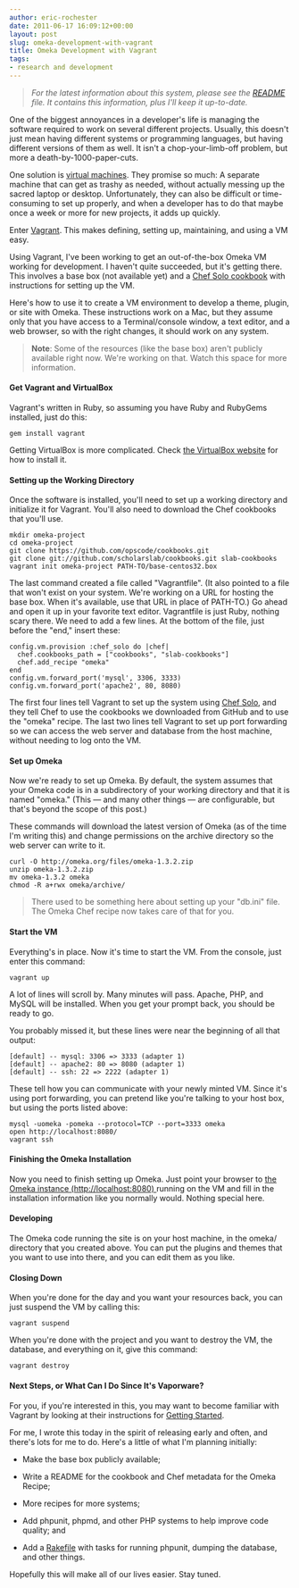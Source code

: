 ```yaml
---
author: eric-rochester
date: 2011-06-17 16:09:12+00:00
layout: post
slug: omeka-development-with-vagrant
title: Omeka Development with Vagrant
tags:
- research and development
---
```


> _For the latest information about this system, please see the [README](https://github.com/scholarslab/cookbooks/blob/master/README.mkd) file. It contains this information, plus I'll keep it up-to-date._


One of the biggest annoyances in a developer's life is managing the software required to work on several different projects. Usually, this doesn't just mean having different systems or programming languages, but having different versions of them as well. It isn't a chop-your-limb-off problem, but more a death-by-1000-paper-cuts.

One solution is [virtual machines](http://en.wikipedia.org/wiki/Virtual_machine). They promise so much: A separate machine that can get as trashy as needed, without actually messing up the sacred laptop or desktop. Unfortunately, they can also be difficult or time-consuming to set up properly, and when a developer has to do that maybe once a week or more for new projects, it adds up quickly.

Enter [Vagrant](http://vagrantup.com/). This makes defining, setting up, maintaining, and using a VM easy.

Using Vagrant, I've been working to get an out-of-the-box Omeka VM working for development. I haven't quite succeeded, but it's getting there. This involves a base box (not available yet) and a [Chef Solo cookbook](https://github.com/scholarslab/cookbooks) with instructions for setting up the VM.

Here's how to use it to create a VM environment to develop a theme, plugin, or site with Omeka. These instructions work on a Mac, but they assume only that you have access to a Terminal/console window, a text editor, and a web browser, so with the right changes, it should work on any system.


> **Note**: Some of the resources (like the base box) aren't publicly available right now. We're working on that. Watch this space for more information.




#### Get Vagrant and VirtualBox


Vagrant's written in Ruby, so assuming you have Ruby and RubyGems installed, just do this:

```
gem install vagrant
```

Getting VirtualBox is more complicated. Check [the VirtualBox website](http://www.virtualbox.org/) for how to install it.


#### Setting up the Working Directory


Once the software is installed, you'll need to set up a working directory and initialize it for Vagrant. You'll also need to download the Chef cookbooks that you'll use.

```
mkdir omeka-project
cd omeka-project
git clone https://github.com/opscode/cookbooks.git
git clone git://github.com/scholarslab/cookbooks.git slab-cookbooks
vagrant init omeka-project PATH-TO/base-centos32.box
```

The last command created a file called "Vagrantfile". (It also pointed to a file that won't exist on your system. We're working on a URL for hosting the base box. When it's available, use that URL in place of PATH-TO.) Go ahead and open it up in your favorite text editor. Vagrantfile is just Ruby, nothing scary there. We need to add a few lines. At the bottom of the file, just before the "end," insert these:

```
config.vm.provision :chef_solo do |chef|
  chef.cookbooks_path = ["cookbooks", "slab-cookbooks"]
  chef.add_recipe "omeka"
end
config.vm.forward_port('mysql', 3306, 3333)
config.vm.forward_port('apache2', 80, 8080)
```

The first four lines tell Vagrant to set up the system using [Chef Solo](http://www.opscode.com/chef/), and they tell Chef to use the cookbooks we downloaded from GitHub and to use the "omeka" recipe. The last two lines tell Vagrant to set up port forwarding so we can access the web server and database from the host machine, without needing to log onto the VM.


#### Set up Omeka


Now we're ready to set up Omeka. By default, the system assumes that your Omeka code is in a subdirectory of your working directory and that it is named "omeka." (This &mdash; and many other things &mdash; are configurable, but that's beyond the scope of this post.)

These commands will download the latest version of Omeka (as of the time I'm writing this) and change permissions on the archive directory so the web server can write to it.

```
curl -O http://omeka.org/files/omeka-1.3.2.zip
unzip omeka-1.3.2.zip
mv omeka-1.3.2 omeka
chmod -R a+rwx omeka/archive/
```


> There used to be something here about setting up your "db.ini" file. The Omeka Chef recipe now takes care of that for you.




#### Start the VM


Everything's in place. Now it's time to start the VM. From the console, just enter this command:

```
vagrant up
```

A lot of lines will scroll by. Many minutes will pass. Apache, PHP, and MySQL will be installed. When you get your prompt back, you should be ready to go.

You probably missed it, but these lines were near the beginning of all that output:

```
[default] -- mysql: 3306 => 3333 (adapter 1)
[default] -- apache2: 80 => 8080 (adapter 1)
[default] -- ssh: 22 => 2222 (adapter 1)
```

These tell how you can communicate with your newly minted VM. Since it's using port forwarding, you can pretend like you're talking to your host box, but using the ports listed above:

```
mysql -uomeka -pomeka --protocol=TCP --port=3333 omeka
open http://localhost:8080/
vagrant ssh
```


#### Finishing the Omeka Installation


Now you need to finish setting up Omeka. Just point your browser to [the Omeka instance (http://localhost:8080)
](http://localhost:8080) running on the VM and fill in the installation information like you normally would. Nothing special here.


#### Developing


The Omeka code running the site is on your host machine, in the omeka/ directory that you created above. You can put the plugins and themes that you want to use into there, and you can edit them as you like.


#### Closing Down


When you're done for the day and you want your resources back, you can just suspend the VM by calling this:

```
vagrant suspend
```

When you're done with the project and you want to destroy the VM, the database, and everything on it, give this command:

```
vagrant destroy
```


#### Next Steps, or What Can I Do Since It's Vaporware?


For you, if you're interested in this, you may want to become familiar with Vagrant by looking at their instructions for [Getting Started](http://vagrantup.com/docs/getting-started/index.html).

For me, I wrote this today in the spirit of releasing early and often, and there's lots for me to do. Here's a little of what I'm planning initially:




  * Make the base box publicly available;


  * Write a README for the cookbook and Chef metadata for the Omeka Recipe;


  * More recipes for more systems;


  * Add phpunit, phpmd, and other PHP systems to help improve code quality; and


  * Add a [Rakefile](http://rake.rubyforge.org/) with tasks for running phpunit, dumping the database, and other things.


Hopefully this will make all of our lives easier. Stay tuned.
